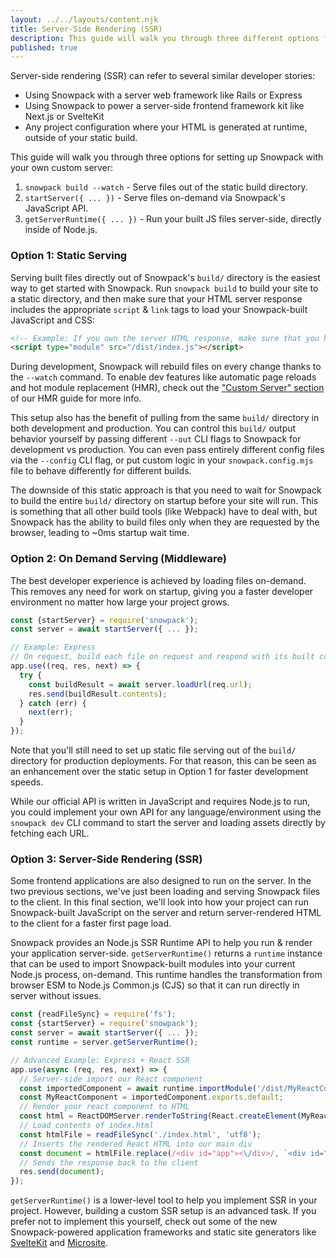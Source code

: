 ```yaml
---
layout: ../../layouts/content.njk
title: Server-Side Rendering (SSR)
description: This guide will walk you through three different options for setting up Snowpack with your own custom server.
published: true
---
```


Server-side rendering (SSR) can refer to several similar developer stories:

- Using Snowpack with a server web framework like Rails or Express
- Using Snowpack to power a server-side frontend framework kit like Next.js or SvelteKit
- Any project configuration where your HTML is generated at runtime, outside of your static build.

This guide will walk you through three options for setting up Snowpack with your own custom server:

1. `snowpack build --watch` - Serve files out of the static build directory.
2. `startServer({ ... })` - Serve files on-demand via Snowpack's JavaScript API.
3. `getServerRuntime({ ... })` - Run your built JS files server-side, directly inside of Node.js.

### Option 1: Static Serving

Serving built files directly out of Snowpack's `build/` directory is the easiest way to get started with Snowpack. Run `snowpack build` to build your site to a static directory, and then make sure that your HTML server response includes the appropriate `script` & `link` tags to load your Snowpack-built JavaScript and CSS:

```html
<!-- Example: If you own the server HTML response, make sure that you host the built assets and load the correct JS/CSS files in your HTML.  -->
<script type="module" src="/dist/index.js"></script>
```

During development, Snowpack will rebuild files on every change thanks to the `--watch` command. To enable dev features like automatic page reloads and hot module replacement (HMR), check out the ["Custom Server" section](/guides/hmr#enable-hmr%3A-custom-server) of our HMR guide for more info.

This setup also has the benefit of pulling from the same `build/` directory in both development and production. You can control this `build/` output behavior yourself by passing different `--out` CLI flags to Snowpack for development vs production. You can even pass entirely different config files via the `--config` CLI flag, or put custom logic in your `snowpack.config.mjs` file to behave differently for different builds.

The downside of this static approach is that you need to wait for Snowpack to build the entire `build/` directory on startup before your site will run. This is something that all other build tools (like Webpack) have to deal with, but Snowpack has the ability to build files only when they are requested by the browser, leading to ~0ms startup wait time.

### Option 2: On Demand Serving (Middleware)

The best developer experience is achieved by loading files on-demand. This removes any need for work on startup, giving you a faster developer environment no matter how large your project grows.

```js
const {startServer} = require('snowpack');
const server = await startServer({ ... });

// Example: Express
// On request, build each file on request and respond with its built contents
app.use((req, res, next) => {
  try {
    const buildResult = await server.loadUrl(req.url);
    res.send(buildResult.contents);
  } catch (err) {
    next(err);
  }
});
```

Note that you'll still need to set up static file serving out of the `build/` directory for production deployments. For that reason, this can be seen as an enhancement over the static setup in Option 1 for faster development speeds.

While our official API is written in JavaScript and requires Node.js to run, you could implement your own API for any language/environment using the `snowpack dev` CLI command to start the server and loading assets directly by fetching each URL.

### Option 3: Server-Side Rendering (SSR)

Some frontend applications are also designed to run on the server. In the two previous sections, we've just been loading and serving Snowpack files to the client. In this final section, we'll look into how your project can run Snowpack-built JavaScript on the server and return server-rendered HTML to the client for a faster first page load.

Snowpack provides an Node.js SSR Runtime API to help you run & render your application server-side. `getServerRuntime()` returns a `runtime` instance that can be used to import Snowpack-built modules into your current Node.js process, on-demand. This runtime handles the transformation from browser ESM to Node.js Common.js (CJS) so that it can run directly in server without issues.

```js
const {readFileSync} = require('fs');
const {startServer} = require('snowpack');
const server = await startServer({ ... });
const runtime = server.getServerRuntime();

// Advanced Example: Express + React SSR
app.use(async (req, res, next) => {
  // Server-side import our React component
  const importedComponent = await runtime.importModule('/dist/MyReactComponent.js');
  const MyReactComponent = importedComponent.exports.default;
  // Render your react component to HTML
  const html = ReactDOMServer.renderToString(React.createElement(MyReactComponent, null));
  // Load contents of index.html
  const htmlFile = readFileSync('./index.html', 'utf8');
  // Inserts the rendered React HTML into our main div
  const document = htmlFile.replace(/<div id="app"><\/div>/, `<div id="app">${html}</div>`);
  // Sends the response back to the client
  res.send(document);
});
```

`getServerRuntime()` is a lower-level tool to help you implement SSR in your project. However, building a custom SSR setup is an advanced task. If you prefer not to implement this yourself, check out some of the new Snowpack-powered application frameworks and static site generators like [SvelteKit](https://svelte.dev/blog/whats-the-deal-with-sveltekit) and [Microsite](https://www.npmjs.com/package/microsite).
